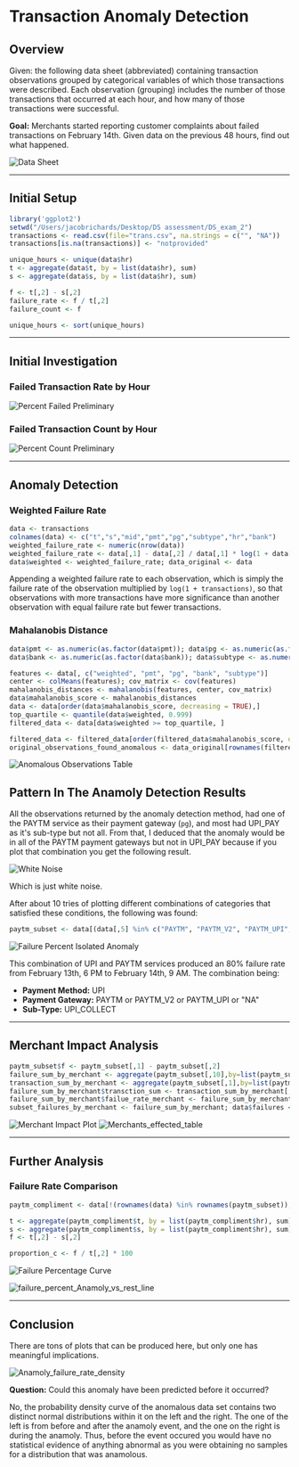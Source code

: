 
# Transaction Anomaly Detection

## Overview

Given: the following data sheet (abbreviated) containing transaction observations grouped by categorical variables of which those transactions were described. Each observation (grouping) includes the number of those transactions that occurred at each hour, and how many of those transactions were successful.

**Goal:** Merchants started reporting customer complaints about failed transactions on February 14th. Given data on the previous 48 hours, find out what happened.

![Data Sheet](https://github.com/user-attachments/assets/91a3e897-2ff0-40ea-aab9-697aa93aed8c)

---

## Initial Setup

```r
library('ggplot2')
setwd("/Users/jacobrichards/Desktop/DS assessment/DS_exam_2")
transactions <- read.csv(file="trans.csv", na.strings = c("", "NA"))
transactions[is.na(transactions)] <- "notprovided"
```

```r
unique_hours <- unique(data$hr)
t <- aggregate(data$t, by = list(data$hr), sum)
s <- aggregate(data$s, by = list(data$hr), sum)

f <- t[,2] - s[,2]
failure_rate <- f / t[,2]
failure_count <- f

unique_hours <- sort(unique_hours)
```

---

## Initial Investigation

### Failed Transaction Rate by Hour
![Percent Failed Preliminary](https://github.com/user-attachments/assets/810910d9-7b10-42ac-ae60-197fc0089c2c)

### Failed Transaction Count by Hour

![Percent Count Preliminary](https://github.com/user-attachments/assets/d9a09a24-65ab-4b86-b166-1573b55a585a)

---

## Anomaly Detection

### Weighted Failure Rate

```r
data <- transactions
colnames(data) <- c("t","s","mid","pmt","pg","subtype","hr","bank")
weighted_failure_rate <- numeric(nrow(data))
weighted_failure_rate <- data[,1] - data[,2] / data[,1] * log(1 + data[,1])
data$weighted <- weighted_failure_rate; data_original <- data 
```
Appending a weighted failure rate to each observation, which is simply the failure rate of the observation multiplied by `log(1 + transactions)`, so that observations with more transactions have more significance than another observation with equal failure rate but fewer transactions.

### Mahalanobis Distance

```r
data$pmt <- as.numeric(as.factor(data$pmt)); data$pg <- as.numeric(as.factor(data$pg))
data$bank <- as.numeric(as.factor(data$bank)); data$subtype <- as.numeric(as.factor(data$subtype))

features <- data[, c("weighted", "pmt", "pg", "bank", "subtype")]
center <- colMeans(features); cov_matrix <- cov(features)
mahalanobis_distances <- mahalanobis(features, center, cov_matrix)
data$mahalanobis_score <- mahalanobis_distances
data <- data[order(data$mahalanobis_score, decreasing = TRUE),]
top_quartile <- quantile(data$weighted, 0.999)
filtered_data <- data[data$weighted >= top_quartile, ]

filtered_data <- filtered_data[order(filtered_data$mahalanobis_score, decreasing = TRUE), ]
original_observations_found_anomalous <- data_original[rownames(filtered_data),]
```
![Anomalous Observations Table](https://github.com/user-attachments/assets/524fc9a1-d06b-44e2-83f6-8b622f52cc56)

## Pattern In The Anamoly Detection Results

All the observations returned by the anomaly detection method, had one of the PAYTM service as their payment gateway (`pg`), and most had UPI_PAY as it's sub-type but not all. From that, I deduced that the anomaly would be in all of the PAYTM payment gateways but not in UPI_PAY because if you plot that combination you get the following result.

![White Noise](https://github.com/user-attachments/assets/00bd4cfe-e04f-438f-8764-2d8f8d077352)

Which is just white noise.

After about 10 tries of plotting different combinations of categories that satisfied these conditions, the following was found:

```r
paytm_subset <- data[(data[,5] %in% c("PAYTM", "PAYTM_V2", "PAYTM_UPI", "notprovided")) & (data[,6] %in% c("UPI_COLLECT")) & (data[,4] == "UPI"),]
```

![Failure Percent Isolated Anomaly](https://github.com/user-attachments/assets/fc7f4ee5-5190-47cc-ba4b-4a1578035d1c)


This combination of UPI and PAYTM services produced an 80% failure rate from February 13th, 6 PM to February 14th, 9 AM. The combination being:
- **Payment Method:** UPI
- **Payment Gateway:** PAYTM or PAYTM_V2 or PAYTM_UPI or "NA"
- **Sub-Type:** UPI_COLLECT

---

## Merchant Impact Analysis

```r
paytm_subset$f <- paytm_subset[,1] - paytm_subset[,2]
failure_sum_by_merchant <- aggregate(paytm_subset[,10],by=list(paytm_subset$mid),sum)
transaction_sum_by_merchant <- aggregate(paytm_subset[,1],by=list(paytm_subset$mid),sum)
failure_sum_by_merchant$transction_sum <- transaction_sum_by_merchant[,2]
failure_sum_by_merchant$failue_rate_merchant <- failure_sum_by_merchant[,2] / failure_sum_by_merchant[,3]
subset_failures_by_merchant <- failure_sum_by_merchant; data$failures <- data[,1] - data[,2]
```

![Merchant Impact Plot](https://github.com/user-attachments/assets/ff914a7b-960e-474c-b619-75ff7e291fa1)
![Merchants_effected_table](https://github.com/user-attachments/assets/e1859ee5-558a-4ba7-9e58-e591e9e6718a)

---

## Further Analysis

### Failure Rate Comparison

```r
paytm_compliment <- data[!(rownames(data) %in% rownames(paytm_subset)), ]

t <- aggregate(paytm_compliment$t, by = list(paytm_compliment$hr), sum)
s <- aggregate(paytm_compliment$s, by = list(paytm_compliment$hr), sum)
f <- t[,2] - s[,2]

proportion_c <- f / t[,2] * 100
```

![Failure Percentage Curve](https://github.com/user-attachments/assets/b8a4740b-e299-4a23-8312-b5bf514d2f74)

![failure_percent_Anamoly_vs_rest_line](https://github.com/user-attachments/assets/3937eec7-c4a9-49c7-b173-be8182863e40)

---

## Conclusion

There are tons of plots that can be produced here, but only one has meaningful implications.

![Anamoly_failure_rate_density](https://github.com/user-attachments/assets/56dc7fba-82a6-44c1-bfc5-1e809f9a9248)

**Question:** Could this anomaly have been predicted before it occurred?  

No, the probability density curve of the anomalous data set contains two distinct normal distributions within it on the left and the right. The one of the left is from before and after the anamoly event, and the one on the right is during the anamoly. Thus, before the event occured you would have no statistical evidence of anything abnormal as you were obtaining no samples for a distribution that was anamolous.
